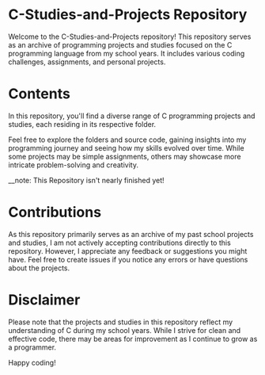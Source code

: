 # C-Studies-and-Projects Repository

Welcome to the C-Studies-and-Projects repository! This repository serves as an archive of programming projects and studies focused on the C programming language from my school years. It includes various coding challenges, assignments, and personal projects.

# Contents

In this repository, you'll find a diverse range of C programming projects and studies, each residing in its respective folder. 

Feel free to explore the folders and source code, gaining insights into my programming journey and seeing how my skills evolved over time. While some projects may be simple assignments, others may showcase more intricate problem-solving and creativity.

__note: This Repository isn't nearly finished yet!

# Contributions

As this repository primarily serves as an archive of my past school projects and studies, I am not actively accepting contributions directly to this repository. However, I appreciate any feedback or suggestions you might have. Feel free to create issues if you notice any errors or have questions about the projects.


# Disclaimer

Please note that the projects and studies in this repository reflect my understanding of C during my school years. While I strive for clean and effective code, there may be areas for improvement as I continue to grow as a programmer.

Happy coding!
